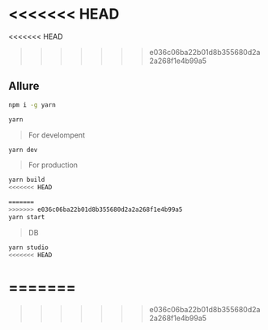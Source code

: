 <<<<<<< HEAD
=======
<<<<<<< HEAD
>>>>>>> e036c06ba22b01d8b355680d2a2a268f1e4b99a5
## Allure

```bash
npm i -g yarn

yarn
```

> For develompent

```bash
yarn dev
```

> For production

```bash
yarn build
<<<<<<< HEAD

=======
>>>>>>> e036c06ba22b01d8b355680d2a2a268f1e4b99a5
yarn start
```

> DB

```bash
yarn studio
<<<<<<< HEAD
```
=======
=======
>>>>>>> e036c06ba22b01d8b355680d2a2a268f1e4b99a5
